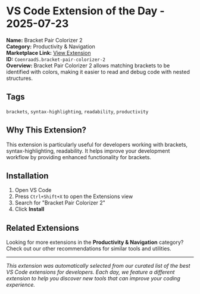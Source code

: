 # VS Code Extension of the Day - 2025-07-23

**Name:** Bracket Pair Colorizer 2  
**Category:** Productivity & Navigation  
**Marketplace Link:** [View Extension](https://marketplace.visualstudio.com/items?itemName=CoenraadS.bracket-pair-colorizer-2)  
**ID:** `CoenraadS.bracket-pair-colorizer-2`  
**Overview:** Bracket Pair Colorizer 2 allows matching brackets to be identified with colors, making it easier to read and debug code with nested structures.  


## Tags
`brackets`, `syntax-highlighting`, `readability`, `productivity`

## Why This Extension?

This extension is particularly useful for developers working with brackets, syntax-highlighting, readability. It helps improve your development workflow by providing enhanced functionality for brackets.

## Installation

1. Open VS Code
2. Press `Ctrl+Shift+X` to open the Extensions view
3. Search for "Bracket Pair Colorizer 2"
4. Click **Install**

## Related Extensions

Looking for more extensions in the **Productivity & Navigation** category? Check out our other recommendations for similar tools and utilities.

---

*This extension was automatically selected from our curated list of the best VS Code extensions for developers. Each day, we feature a different extension to help you discover new tools that can improve your coding experience.*
